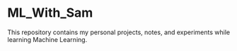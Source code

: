 # ML_With_Sam
This repository contains my personal projects, notes, and experiments while learning Machine Learning.
